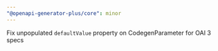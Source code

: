 ```yaml
---
"@openapi-generator-plus/core": minor
---
```


Fix unpopulated `defaultValue` property on CodegenParameter for OAI 3 specs
